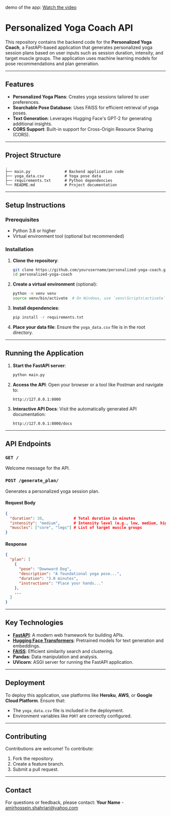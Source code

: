 demo of the app:
[Watch the video](https://www.dropbox.com/scl/fi/e4hxx11492sdvhbnntjix/Demo.mp4?rlkey=w73gethlnm9tvs490wlsy8m8a&st=hsfz2t2x&dl=0)

# Personalized Yoga Coach API

This repository contains the backend code for the **Personalized Yoga Coach**, a FastAPI-based application that generates personalized yoga session plans based on user inputs such as session duration, intensity, and target muscle groups. The application uses machine learning models for pose recommendations and plan generation.

---

## Features

- **Personalized Yoga Plans**: Creates yoga sessions tailored to user preferences.
- **Searchable Pose Database**: Uses FAISS for efficient retrieval of yoga poses.
- **Text Generation**: Leverages Hugging Face's GPT-2 for generating additional insights.
- **CORS Support**: Built-in support for Cross-Origin Resource Sharing (CORS).

---

## Project Structure

```plaintext
.
├── main.py               # Backend application code
├── yoga_data.csv         # Yoga pose data
├── requirements.txt      # Python dependencies
└── README.md             # Project documentation
```

---

## Setup Instructions

### Prerequisites

- Python 3.8 or higher
- Virtual environment tool (optional but recommended)

### Installation

1. **Clone the repository**:
   ```bash
   git clone https://github.com/yourusername/personalized-yoga-coach.git
   cd personalized-yoga-coach
   ```

2. **Create a virtual environment** (optional):
   ```bash
   python -m venv venv
   source venv/bin/activate  # On Windows, use `venv\Scripts\activate`
   ```

3. **Install dependencies**:
   ```bash
   pip install -r requirements.txt
   ```

4. **Place your data file**:
   Ensure the `yoga_data.csv` file is in the root directory.

---

## Running the Application

1. **Start the FastAPI server**:
   ```bash
   python main.py
   ```

2. **Access the API**:
   Open your browser or a tool like Postman and navigate to:
   ```
   http://127.0.0.1:8000
   ```

3. **Interactive API Docs**:
   Visit the automatically generated API documentation:
   ```
   http://127.0.0.1:8000/docs
   ```

---

## API Endpoints

### `GET /`
Welcome message for the API.

### `POST /generate_plan/`
Generates a personalized yoga session plan.

#### Request Body
```json
{
  "duration": 30,             # Total duration in minutes
  "intensity": "medium",      # Intensity level (e.g., low, medium, high)
  "muscles": ["core", "legs"] # List of target muscle groups
}
```

#### Response
```json
{
  "plan": [
    {
      "pose": "Downward Dog",
      "description": "A foundational yoga pose...",
      "duration": "3.0 minutes",
      "instructions": "Place your hands..."
    },
    ...
  ]
}
```

---

## Key Technologies

- **[FastAPI](https://fastapi.tiangolo.com/)**: A modern web framework for building APIs.
- **[Hugging Face Transformers](https://huggingface.co/transformers/)**: Pretrained models for text generation and embeddings.
- **[FAISS](https://github.com/facebookresearch/faiss)**: Efficient similarity search and clustering.
- **Pandas**: Data manipulation and analysis.
- **UVicorn**: ASGI server for running the FastAPI application.

---

## Deployment

To deploy this application, use platforms like **Heroku**, **AWS**, or **Google Cloud Platform**. Ensure that:
- The `yoga_data.csv` file is included in the deployment.
- Environment variables like `PORT` are correctly configured.

---

## Contributing

Contributions are welcome! To contribute:
1. Fork the repository.
2. Create a feature branch.
3. Submit a pull request.

---


## Contact

For questions or feedback, please contact:
**Your Name** - [amirhossein.shahriari@yahoo.com](mailto:amirhossein.shahriari@yahoo.com)
